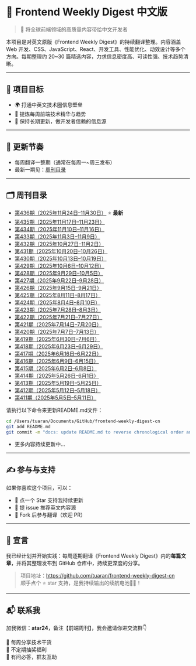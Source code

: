 # 🧭 Frontend Weekly Digest 中文版

> 📘 将全球前端领域的高质量内容带给中文开发者

本项目是对英文原版《Frontend Weekly Digest》的持续翻译整理。内容涵盖 Web 开发、CSS、JavaScript、React、开发工具、性能优化、动效设计等多个方向。每期整理约 20~30 篇精选内容，力求信息密度高、可读性强、技术趋势清晰。

---

## 📌 项目目标

- 🌍 打通中英文技术圈信息壁垒
- 🧠 提炼每周前端技术精华与趋势
- 🔁 保持长期更新，做开发者信赖的信息源

---

## 📅 更新节奏

- 每周翻译一整期（通常在每周一~周三发布）
- 最新一期见：[周刊目录](#周刊目录)

---

## 🗂️ 周刊目录

- [第436期（2025年11月24日–11月30日）](./weekly/436/前端周刊第436期.md) ⭐ **最新**
- [第435期（2025年11月17日–11月23日）](./weekly/435/前端周刊第435期.md)
- [第434期（2025年11月10日–11月16日）](./weekly/434/前端周刊第434期.md)
- [第433期（2025年11月3日–11月9日）](./weekly/433/前端周刊第433期.md)
- [第432期（2025年10月27日–11月2日）](./weekly/432/前端周刊第432期.md)
- [第431期（2025年10月20日–10月26日）](./weekly/431/前端周刊第431期.md)
- [第430期（2025年10月13日–10月19日）](./weekly/430/前端周刊第430期.md)
- [第429期（2025年10月6日–10月12日）](./weekly/429/前端周刊第429期.md)
- [第428期（2025年9月29日–10月5日）](./weekly/428/前端周刊第428期.md)
- [第427期（2025年9月22日–9月28日）](./weekly/427/前端周刊第427期.md)
- [第426期（2025年9月15日–9月21日）](./weekly/426/前端周刊第426期.md)
- [第425期（2025年8月11日–8月17日）](./weekly/425/前端周刊第425期.md)
- [第424期（2025年8月4日–8月10日）](./weekly/424/前端周刊第424期.md)
- [第423期（2025年7月28日–8月3日）](./weekly/423/前端周刊第423期.md)
- [第422期（2025年7月21日–7月27日）](./weekly/422/前端周刊第422期.md)
- [第421期（2025年7月14日–7月20日）](./weekly/421/前端周刊第421期.md)
- [第420期（2025年7月7日–7月13日）](./weekly/420/前端周刊第420期.md)
- [第419期（2025年6月30日–7月6日）](./weekly/419/前端周刊第419期.md)
- [第418期（2025年6月23日–6月29日）](./weekly/418/前端生态的标准进化与沉浸式交互.md)
- [第417期（2025年6月16日–6月22日）](./weekly/417/前端生态的视觉与结构革新.md)
- [第416期（2025年6月9日–6月15日）](./weekly/416/前端生态的AI与工具链革新.md)
- [第415期（2025年6月2日–6月8日）](./weekly/415/Google%20IO与CSS形状大跃进.md)
- [第414期（2025年5月26日–6月1日）](./weekly/414/前端生态整合与语义回归.md)
- [第413期（2025年5月19日–5月25日）](./weekly/413/每周前端热门文章推荐.md)
- [第412期（2025年5月12日–5月18日）](./weekly/412/浏览器体验革新与AI%20Agent浪潮.md)
- [第411期（2025年5月5日–5月11日）](./weekly/411/14%20web%20performance%20tips%20for%202025.md)

请执行以下命令来更新README.md文件：

```bash
cd /Users/tuaran/Documents/GitHub/frontend-weekly-digest-cn
git add README.md
git commit -m "docs: update README.md to reverse chronological order and add issue 436"
```
- 更多内容持续更新中...

---

## ✍️ 参与与支持

如果你喜欢这个项目，可以：

- 🌟 点一个 Star 支持我持续更新
- 📮 提 issue 推荐英文内容源
- 📝 Fork 后参与翻译（欢迎 PR）

---

## 📢 宣言

我已经计划并开始实践：每周逐期翻译《Frontend Weekly Digest》内的**每篇文章**，并将其整理发布到 GitHub 仓库中，持续更深度的分享。

> 项目地址：https://github.com/tuaran/frontend-weekly-digest-cn  
> 顺手点个 ⭐️ star 支持，是我持续输出的续航电池🔋✨！

---

## 📬 联系我

加我微信：**atar24**，备注【前端周刊】，我会邀请你进交流群👇

🚀 每周分享技术干货  
🎁 不定期抽奖福利  
💬 有问必答，群友互助
